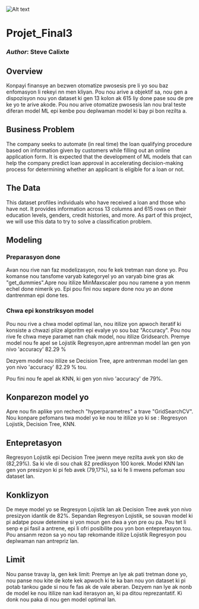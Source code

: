![Alt text](download.jpg)


# Projet_Final3

### _Author_: Steve Calixte

## Overview
Konpayi finansye an bezwen otomatize pwosesis pre li yo sou baz enfomasyon li rekeyi nn men kliyan. Pou nou arive a objektif sa, nou gen a dispozisyon nou yon dataset ki gen 13 kolon ak 615 liy done pase sou de pre ke yo te arive akode. Pou nou arive otomatize pwosesis lan nou bral teste diferan model ML epi kenbe pou deplwaman model ki bay pi bon rezilta a.


## Business Problem
The company seeks to automate (in real time) the loan qualifying procedure based on information given by customers while filling out an online application form. It is expected that the development of ML models that can help the company predict loan approval in accelerating decision-making process for determining whether an applicant is eligible for a loan or not.





## The Data
This dataset profiles individuals who have received a loan and those who have not. It provides information across 13 columns and 615 rows on their education levels, genders, credit histories, and more. As part of this project, we will use this data to try to solve a classification problem.





## Modeling

### Preparasyon done
Avan nou rive nan faz modelizasyon, nou fe kek tretman nan done yo. Pou komanse nou tansfome varyab kategoryel yo an varyab bine gras ak "get_dummies".Apre nou itilize MinMaxscaler pou nou ramene a yon menm echel done nimerik yo. Epi pou fini nou separe done nou yo an done dantrenman epi done tes.

### Chwa epi konstriksyon model
Pou nou rive a chwa model optimal lan, nou itilize yon apwoch iteratif ki konsiste a chwazi plize algoritm epi evalye yo sou baz "Accuracy". Pou nou rive fe chwa meye paramet nan chak model, nou itilize Gridsearch.
Premye model nou fe apel se Lojistik Regresyon,apre antrenman model lan gen yon nivo 'accuracy' 82.29 %


Dezyem model nou itilize se Decision Tree, apre antrenman model lan gen yon nivo 'accuracy' 82.29 % tou.




Pou fini nou fe apel ak KNN, ki gen yon nivo 'accuracy' de 79%.



## Konparezon model yo
Apre nou fin aplike yon rechech "hyperparametres" a trave "GridSearchCV". Nou konpare pefomans twa model yo ke nou te itilize yo ki se : Regresyon Lojistik, Decision Tree, KNN.





## Entepretasyon
Regresyon Lojistik epi Decision Tree jwenn meye rezilta avek yon sko de (82,29%). Sa ki vle di sou chak 82 prediksyon 100 korek.
Model KNN lan gen yon presizyon ki pi feb avek (79,17%), sa ki fe li mwens pefoman sou dataset lan.


## Konklizyon
De meye model yo se Regresyon Lojistik lan ak Decision Tree avek yon nivo presizyon idantik de 82%.
Sepandan Regresyon Lojistik, se souvan model ki pi adatpe pouw detemine si yon moun gen dwa a yon pre ou pa. Pou tet li senp e pi fasil a antrene, epi li ofri posibilite pou yon bon entepretasyon tou. Pou ansanm rezon sa yo nou tap rekomande itilize Lojistik Regresyon pou deplwaman nan antrepriz lan.



## Limit
Nou panse travay la, gen kek limit:
Premye an lye ak pati tretman done yo, nou panse nou kite de kote kek apwoch ki te ka ban nou yon dataset ki pi potab tankou gade si nou fe fas ak de vale aberan. 
Dezyem  nan lye ak nonb de model ke nou itilize nan kad iterasyon an, ki pa ditou reprezantatif. Ki donk nou paka di nou gen model optimal lan. 
















